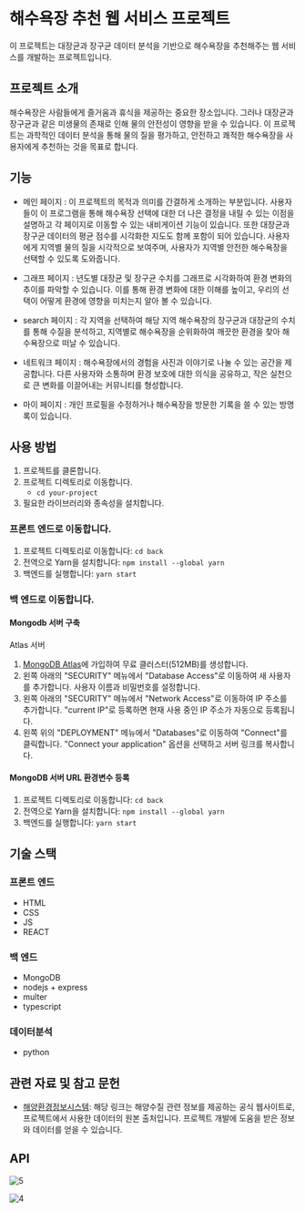 # 해수욕장 추천 웹 서비스 프로젝트

이 프로젝트는 대장균과 장구균 데이터 분석을 기반으로 해수욕장을 추천해주는 웹 서비스를 개발하는 프로젝트입니다.

## 프로젝트 소개

해수욕장은 사람들에게 즐거움과 휴식을 제공하는 중요한 장소입니다. 그러나 대장균과 장구균과 같은 미생물의 존재로 인해 물의 안전성이 영향을 받을 수 있습니다. 이 프로젝트는 과학적인 데이터 분석을 통해 물의 질을 평가하고, 안전하고 쾌적한 해수욕장을 사용자에게 추천하는 것을 목표로 합니다.

## 기능

- 메인 페이지 : 이 프로젝트의 목적과 의미를 간결하게 소개하는 부분입니다.
 사용자들이 이 프로그램을 통해 해수욕장 선택에 대한 더 나은 결정을 내릴 수 있는 이점을 설명하고 각 페이지로 이동할 수 있는 내비게이션 기능이 있습니다.
 또한 대장균과 장구균 데이터의 평균 점수를 시각화한 지도도 함께 포함이 되어 있습니다. 
 사용자에게 지역별 물의 질을 시각적으로 보여주며, 사용자가 지역별 안전한 해수욕장을 선택할 수 있도록 도와줍니다.

- 그래프 페이지 : 년도별 대장균 및 장구균 수치를 그래프로 시각화하여 환경 변화의 추이를 파악할 수 있습니다. 
이를 통해 환경 변화에 대한 이해를 높이고, 우리의 선택이 어떻게 환경에 영향을 미치는지 알아 볼 수 있습니다.

- search 페이지 : 각 지역을 선택하여 해당 지역 해수욕장의 장구균과 대장균의 수치를 통해 수질을 분석하고, 지역별로 해수욕장을 순위화하여 깨끗한 환경을 찾아 해수욕장으로 떠날 수 있습니다.

- 네트워크 페이지 : 해수욕장에서의 경험을 사진과 이야기로 나눌 수 있는 공간을 제공합니다. 
다른 사용자와 소통하며 환경 보호에 대한 의식을 공유하고, 작은 실천으로 큰 변화를 이끌어내는 커뮤니티를 형성합니다.

- 마이 페이지 : 개인 프로필을 수정하거나 해수욕장을 방문한 기록을 쓸 수 있는 방명록이 있습니다.

## 사용 방법
1. 프로젝트를 클론합니다.
2. 프로젝트 디렉토리로 이동합니다.
    - `cd your-project`
3. 필요한 라이브러리와 종속성을 설치합니다.

### 프론트 엔드로 이동합니다.
1. 프로젝트 디렉토리로 이동합니다: `cd back`
2. 전역으로 Yarn을 설치합니다: `npm install --global yarn`
3. 백엔드를 실행합니다: `yarn start`

### 백 엔드로 이동합니다.
#### Mongodb 서버 구축
Atlas 서버
1. [MongoDB Atlas](https://www.mongodb.com/atlas)에 가입하여 무료 클러스터(512MB)를 생성합니다.
2. 왼쪽 아래의 "SECURITY" 메뉴에서 "Database Access"로 이동하여 새 사용자를 추가합니다. 사용자 이름과 비밀번호를 설정합니다.
3. 왼쪽 아래의 "SECURITY" 메뉴에서 "Network Access"로 이동하여 IP 주소를 추가합니다. "current IP"로 등록하면 현재 사용 중인 IP 주소가 자동으로 등록됩니다.
4. 왼쪽 위의 "DEPLOYMENT" 메뉴에서 "Databases"로 이동하여 "Connect"를 클릭합니다. "Connect your application" 옵션을 선택하고 서버 링크를 복사합니다.

#### MongoDB 서버 URL 환경변수 등록

1. 프로젝트 디렉토리로 이동합니다: `cd back`
2. 전역으로 Yarn을 설치합니다: `npm install --global yarn`
3. 백엔드를 실행합니다: `yarn start`

## 기술 스택
### 프론트 엔드
- HTML
- CSS
- JS
- REACT

### 백 엔드
- MongoDB
- nodejs + express
- multer
- typescript

### 데이터분석
- python

## 관련 자료 및 참고 문헌
- [해양환경정보시스템](https://www.meis.go.kr/mei/observe/beach.do): 해당 링크는 해양수질 관련 정보를 제공하는 공식 웹사이트로, 프로젝트에서 사용한 데이터의 원본 출처입니다. 프로젝트 개발에 도움을 받은 정보와 데이터를 얻을 수 있습니다.

## API
![5](/uploads/137f54eedabc168cc7679efc91bf2e8b/5.png)

![4](/uploads/807b35e16fbe03efed344dfb9216a420/4.png)